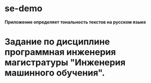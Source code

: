 # se-demo
**Приложение определяет тональность текстов на русском языке**
# Задание по дисциплине программная инженерия магистратуры "Инженерия машинного обучения".